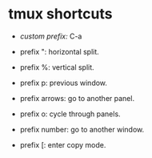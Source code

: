 tmux shortcuts
====

- *custom prefix:* C-a

- prefix \":        horizontal split.

- prefix %:         vertical split.

- prefix p:         previous window.

- prefix arrows:    go to another panel.

- prefix o:         cycle through panels.

- prefix number:    go to another window.

- prefix [:         enter copy mode.


